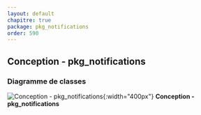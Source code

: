 ```yaml
---
layout: default
chapitre: true
package: pkg_notifications
order: 590
---
```


## Conception - pkg_notifications

### Diagramme de classes 

![Conception - pkg_notifications ](/prototype/diagrammes/pkg_notifications/classes_pkg_notifications.svg){:width="400px"}
**Conception - pkg_notifications**